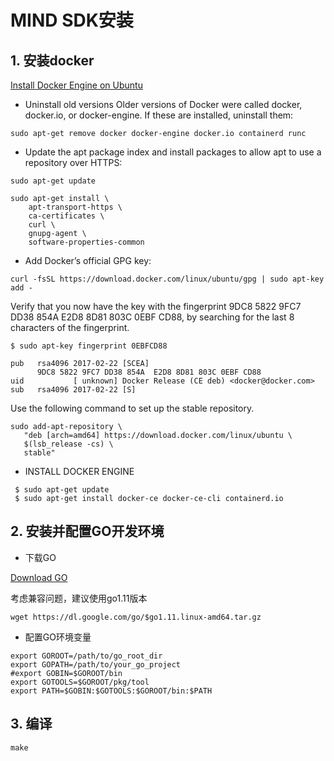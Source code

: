 # MIND SDK安装

## 1. 安装docker

[Install Docker Engine on Ubuntu](https://docs.docker.com/engine/install/ubuntu/)

* Uninstall old versions
Older versions of Docker were called docker, docker.io, or docker-engine. If these are installed, uninstall them:

```
sudo apt-get remove docker docker-engine docker.io containerd runc
```


* Update the apt package index and install packages to allow apt to use a repository over HTTPS:

```
sudo apt-get update
```

```
sudo apt-get install \
    apt-transport-https \
    ca-certificates \
    curl \
    gnupg-agent \
    software-properties-common
```

* Add Docker’s official GPG key:

```
curl -fsSL https://download.docker.com/linux/ubuntu/gpg | sudo apt-key add -
```

Verify that you now have the key with the fingerprint 9DC8 5822 9FC7 DD38 854A  E2D8 8D81 803C 0EBF CD88, by searching for the last 8 characters of the fingerprint.

```
$ sudo apt-key fingerprint 0EBFCD88

pub   rsa4096 2017-02-22 [SCEA]
      9DC8 5822 9FC7 DD38 854A  E2D8 8D81 803C 0EBF CD88
uid           [ unknown] Docker Release (CE deb) <docker@docker.com>
sub   rsa4096 2017-02-22 [S]
```

Use the following command to set up the stable repository. 

```
sudo add-apt-repository \
   "deb [arch=amd64] https://download.docker.com/linux/ubuntu \
   $(lsb_release -cs) \
   stable"
```

* INSTALL DOCKER ENGINE

```
 $ sudo apt-get update
 $ sudo apt-get install docker-ce docker-ce-cli containerd.io
```

## 2. 安装并配置GO开发环境

* 下载GO

[Download GO](https://golang.org/dl/)

考虑兼容问题，建议使用go1.11版本

```
wget https://dl.google.com/go/$go1.11.linux-amd64.tar.gz
```

* 配置GO环境变量

```
export GOROOT=/path/to/go_root_dir
export GOPATH=/path/to/your_go_project
#export GOBIN=$GOROOT/bin
export GOTOOLS=$GOROOT/pkg/tool
export PATH=$GOBIN:$GOTOOLS:$GOROOT/bin:$PATH
```


## 3. 编译

```
make
```